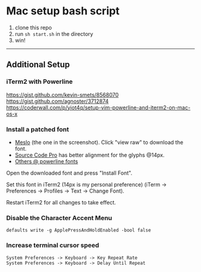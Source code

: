 Mac setup bash script
===

1. clone this repo
2. run `sh start.sh` in the directory
3. win!

---
## Additional Setup

### iTerm2 with Powerline
https://gist.github.com/kevin-smets/8568070
https://gist.github.com/agnoster/3712874
https://coderwall.com/p/yiot4q/setup-vim-powerline-and-iterm2-on-mac-os-x


### Install a patched font

- [Meslo](https://github.com/powerline/fonts/blob/master/Meslo%20Slashed/Meslo%20LG%20M%20Regular%20for%20Powerline.ttf) (the one in the screenshot). Click "view raw" to download the font.
- [Source Code Pro](https://github.com/powerline/fonts/blob/master/SourceCodePro/Sauce%20Code%20Powerline%20Regular.otf) has better alignment for the glyphs @14px.
- [Others @ powerline fonts](https://github.com/powerline/fonts)
    
Open the downloaded font and press "Install Font".

Set this font in iTerm2 (14px is my personal preference) (iTerm → Preferences → Profiles → Text → Change Font).

Restart iTerm2 for all changes to take effect.


### Disable the Character Accent Menu
```
defaults write -g ApplePressAndHoldEnabled -bool false
```


### Increase terminal cursor speed
```
System Preferences -> Keyboard -> Key Repeat Rate
System Preferences -> Keyboard -> Delay Until Repeat
```
